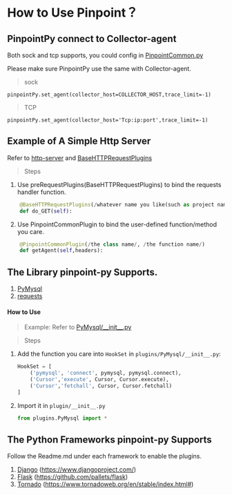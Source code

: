 # How to Use Pinpoint？

## PinpointPy connect to Collector-agent
Both sock and tcp supports, you could config in [PinpointCommon.py](plugins/PinpointCommon.py)

Please make sure PinpointPy use the same with Collector-agent.
> sock

```
pinpointPy.set_agent(collector_host=COLLECTOR_HOST,trace_limit=-1)
```
> TCP

```
pinpointPy.set_agent(collector_host='Tcp:ip:port',trace_limit=-1)
```

## Example of A Simple Http Server

Refer to [http-server](https://github.com/naver/pinpoint-c-agent/blob/v0.3.1/Example/PY/simple-http-server/http-server.py) and [BaseHTTPRequestPlugins](https://github.com/naver/pinpoint-c-agent/blob/v0.3.1/Example/PY/simple-http-server/plugins/BaseHTTPRequestPlugins.py)

> Steps

1. Use preRequestPlugins(BaseHTTPRequestPlugins) to bind the requests handler function.

```python
    @BaseHTTPRequestPlugins(/whatever name you like(such as project name)/, /the function name/)
    def do_GET(self):
```

2. Use PinpointCommonPlugin to bind the user-defined function/method you care.

```python
    @PinpointCommonPlugin(/the class name/, /the function name/)
    def getAgent(self,headers):
```

## The Library pinpoint-py Supports.

1. [PyMysql](./plugins/PyMysql)
2. [requests](./plugins/requests)

#### How to Use
> Example: Refer to [PyMysql/\_\_init\_\_.py](./plugins/PyMysql/__init__.py)

> Steps

1. Add the function you care into ```HookSet``` in ```plugins/PyMysql/__init__.py```:
    ```python
    HookSet = [
        ('pymysql', 'connect', pymysql, pymysql.connect),
        ('Cursor','execute', Cursor, Cursor.execute),
        ('Cursor','fetchall', Cursor, Cursor.fetchall)
    ]
    ```
2. Import it in ```plugin/__init__.py```
    ```python
    from plugins.PyMysql import *
    ```

## The Python Frameworks pinpoint-py Supports

Follow the Readme.md under each framework to enable the plugins.

1. [Django](./django) (https://www.djangoproject.com/) 
2. [Flask](./flask) (https://github.com/pallets/flask) 
3. [Tornado](./tornado) (https://www.tornadoweb.org/en/stable/index.html#) 


